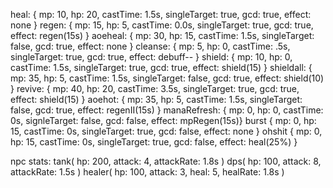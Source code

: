 heal: { mp: 10, hp: 20, castTime: 1.5s, singleTarget: true, gcd: true, effect: none }
regen: { mp: 15, hp: 5, castTime: 0.0s, singleTarget: true, gcd: true, effect: regen(15s) }
aoeheal: { mp: 30, hp: 15, castTime: 1.5s, singleTarget: false, gcd: true, effect: none }
cleanse: { mp: 5, hp: 0, castTime: .5s, singleTarget: true, gcd: true, effect: debuff-- }
shield: { mp: 10, hp: 0, castTime: 1.5s, singleTarget: true, gcd: true, effect: shield(15) }
shieldall: { mp: 35, hp: 5, castTime: 1.5s, singleTarget: false, gcd: true, effect: shield(10) }
revive: { mp: 40, hp: 20, castTime: 3.5s, singleTarget: true, gcd: true, effect: shield(15) }
aoehot: { mp: 35, hp: 5, castTime: 1.5s, singleTarget: false, gcd: true, effect: regenII(15s) }
manaRefresh: { mp: 0, hp: 0, castTime: 0s, signleTarget: false, gcd: false, effect: mpRegen(15s)}
burst { mp: 0, hp: 15, castTime: 0s, singleTarget: true, gcd: false, effect: none }
ohshit { mp: 0, hp: 15, castTime: 0s, singleTarget: true, gcd: false, effect: heal(25%) }


npc stats:
tank( hp: 200, attack: 4, attackRate: 1.8s )
dps( hp: 100, attack: 8, attackRate: 1.5s )
healer( hp: 100, attack: 3, heal: 5, healRate: 1.8s )
